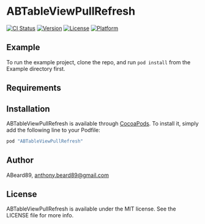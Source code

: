 # ABTableViewPullRefresh

[![CI Status](http://img.shields.io/travis/ABeard89/ABTableViewPullRefresh.svg?style=flat)](https://travis-ci.org/ABeard89/ABTableViewPullRefresh)
[![Version](https://img.shields.io/cocoapods/v/ABTableViewPullRefresh.svg?style=flat)](http://cocoapods.org/pods/ABTableViewPullRefresh)
[![License](https://img.shields.io/cocoapods/l/ABTableViewPullRefresh.svg?style=flat)](http://cocoapods.org/pods/ABTableViewPullRefresh)
[![Platform](https://img.shields.io/cocoapods/p/ABTableViewPullRefresh.svg?style=flat)](http://cocoapods.org/pods/ABTableViewPullRefresh)

## Example

To run the example project, clone the repo, and run `pod install` from the Example directory first.

## Requirements

## Installation

ABTableViewPullRefresh is available through [CocoaPods](http://cocoapods.org). To install
it, simply add the following line to your Podfile:

```ruby
pod "ABTableViewPullRefresh"
```

## Author

ABeard89, anthony.beard89@gmail.com

## License

ABTableViewPullRefresh is available under the MIT license. See the LICENSE file for more info.
